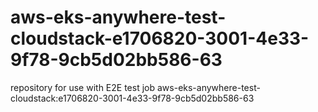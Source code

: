 # aws-eks-anywhere-test-cloudstack-e1706820-3001-4e33-9f78-9cb5d02bb586-63
repository for use with E2E test job aws-eks-anywhere-test-cloudstack:e1706820-3001-4e33-9f78-9cb5d02bb586-63
